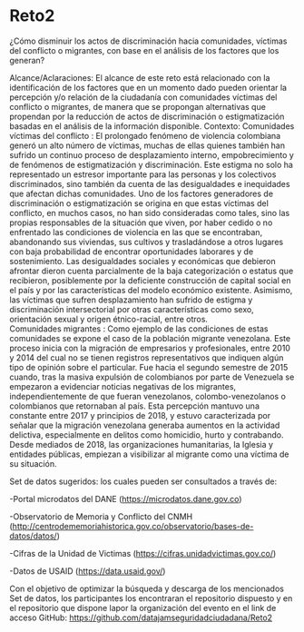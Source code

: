 # Reto2
¿Cómo disminuir los actos de discriminación hacia comunidades, víctimas del conflicto o migrantes, con base en el análisis de los factores que los generan?

Alcance/Aclaraciones:
El alcance de este reto está relacionado con la identificación de los factores que en un momento dado pueden orientar la percepción y/o relación de la ciudadanía con comunidades víctimas del conflicto o migrantes, de manera que se propongan alternativas que propendan por  la reducción de actos de discriminación o estigmatización basadas en el análisis de la información disponible.
Contexto:
Comunidades víctimas del conflicto : 
El prolongado fenómeno de violencia colombiana generó un alto número de víctimas, muchas de ellas quienes también han sufrido un continuo proceso de desplazamiento interno, empobrecimiento y de fenómenos de  estigmatización y discriminación. Este estigma no solo ha representado un estresor importante para las personas y los colectivos discriminados, sino también da cuenta de las desigualdades e inequidades que afectan dichas comunidades. Uno de los factores generadores de discriminación o estigmatización se origina en que estas víctimas del conflicto, en muchos casos, no han sido consideradas como tales, sino las propias responsables de la situación que viven, por haber cedido o no enfrentado las condiciones de violencia en las que se encontraban, abandonando sus viviendas, sus cultivos y trasladándose a otros lugares con baja probabilidad de encontrar oportunidades laborares y de sostenimiento. Las desigualdades sociales y económicas que debieron afrontar dieron cuenta parcialmente de la baja categorización o estatus que recibieron, posiblemente por la deficiente construcción de capital social en el país y por las características del modelo económico existente. Asimismo, las víctimas que sufren desplazamiento han sufrido de estigma y discriminación intersectorial por otras características como sexo, orientación sexual y origen étnico-racial, entre otros.  
Comunidades migrantes : 
Como ejemplo de las condiciones de estas comunidades se expone el caso de la población migrante venezolana. Este proceso inicia con la migración de empresarios y profesionales, entre 2010 y 2014 del cual no se tienen registros representativos que indiquen algún tipo de opinión sobre el particular. Fue hacia el segundo semestre de 2015 cuando, tras la masiva expulsión de colombianos por parte de Venezuela se empezaron a evidenciar noticias negativas de los migrantes, independientemente de que fueran venezolanos, colombo-venezolanos o colombianos que retornaban al país. Esta percepción mantuvo una constante entre 2017 y principios de 2018, y estuvo caracterizada por señalar que la migración venezolana generaba aumentos en la actividad delictiva, especialmente en delitos como homicidio, hurto y contrabando. Desde mediados de 2018, las  organizaciones humanitarias, la Iglesia y entidades públicas, empiezan a visibilizar al migrante como una víctima de su situación. 

Set de datos sugeridos: los cuales pueden ser consultados  a través de:

-Portal microdatos del DANE (https://microdatos.dane.gov.co)

-Observatorio de Memoria y Conflicto del CNMH (http://centrodememoriahistorica.gov.co/observatorio/bases-de-datos/datos/)

-Cifras de la Unidad de Victimas (https://cifras.unidadvictimas.gov.co/)

-Datos de USAID (https://data.usaid.gov/)


Con el objetivo de optimizar la búsqueda y descarga de los mencionados Set de datos, los participantes los encontraran el repositorio dispuesto  y en el repositorio que dispone lapor la  organización del evento en el link de acceso GitHub:
https://github.com/datajamseguridadciudadana/Reto2

